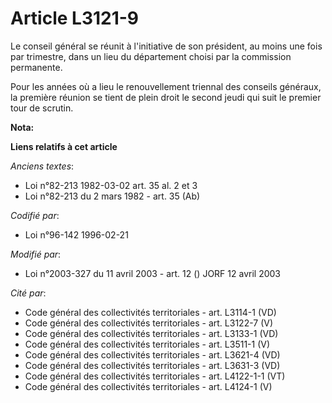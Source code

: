 # Article L3121-9

Le conseil général se réunit à l'initiative de son président, au moins une fois par trimestre, dans un lieu du département
choisi par la commission permanente.

Pour les années où a lieu le renouvellement triennal des conseils généraux, la première réunion se tient de plein droit le
second jeudi qui suit le premier tour de scrutin.

**Nota:**



**Liens relatifs à cet article**

_Anciens textes_:

  - Loi n°82-213 1982-03-02 art. 35 al. 2 et 3
  - Loi n°82-213 du 2 mars 1982 - art. 35 (Ab)

_Codifié par_:

  - Loi n°96-142 1996-02-21

_Modifié par_:

  - Loi n°2003-327 du 11 avril 2003 - art. 12 () JORF 12 avril 2003

_Cité par_:

  - Code général des collectivités territoriales - art. L3114-1 (VD)
  - Code général des collectivités territoriales - art. L3122-7 (V)
  - Code général des collectivités territoriales - art. L3133-1 (VD)
  - Code général des collectivités territoriales - art. L3511-1 (V)
  - Code général des collectivités territoriales - art. L3621-4 (VD)
  - Code général des collectivités territoriales - art. L3631-3 (VD)
  - Code général des collectivités territoriales - art. L4122-1-1 (VT)
  - Code général des collectivités territoriales - art. L4124-1 (V)
